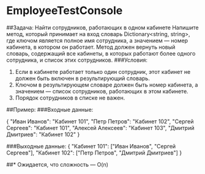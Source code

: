 # EmployeeTestConsole

##Задача: Найти сотрудников, работающих в одном кабинете
Напишите метод, который принимает на вход словарь Dictionary<string, string>, где ключом является полное имя сотрудника, а значением — номер кабинета, в котором он работает. Метод должен вернуть новый словарь, содержащий все кабинеты, в которых работают более одного сотрудника, и список этих сотрудников.
###Условия:
1.	Если в кабинете работает только один сотрудник, этот кабинет не должен быть включен в результирующий словарь.
2.	Ключом в результирующем словаре должен быть номер кабинета, а значением — список сотрудников, работающих в этом кабинете.
3.	Порядок сотрудников в списке не важен.

##Пример:
###Входные данные: 

{
    "Иван Иванов": "Кабинет 101",
    "Петр Петров": "Кабинет 102",
    "Сергей Сергеев": "Кабинет 101",
    "Алексей Алексеев": "Кабинет 103",
    "Дмитрий Дмитриев": "Кабинет 102"
}

###Выходные данные:
{
    "Кабинет 101": ["Иван Иванов", "Сергей Сергеев"],
    "Кабинет 102": ["Петр Петров", "Дмитрий Дмитриев"]
}

##* Ожидается, что сложность — O(n)
